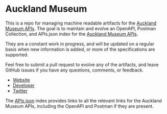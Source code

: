 # Auckland MuseumThis is a repo for managing machine readable artifacts for the [Auckland Museum APIs](http://aucklandmuseum.com). The goal is to maintain and evolve an OpenAPI, Postman Collection, and APIs.json index for the [Auckland Museum APIs](http://aucklandmuseum.com).They are a constant work in progress, and will be updated on a regular basis when new information is added, or more of the specifications are supported.Feel free to submit a pull request to evolve any of the artifacts, and leave GitHub issues if you have any questions, comments, or feedback.- [Website](http://aucklandmuseum.com)- [Developer](http://aucklandmuseum.com)- [Twitter](https://twitter.com/aucklandmuseum/)The [APIs.json](https://github.com/api-evangelist/auckland-museum/blob/master/apis.json) index provides links to all the relevant links for the Auckland Museum APIs, including the OpenAPI and Postman if they are present.